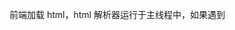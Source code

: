 前端加载 html，html 解析器运行于主线程中，如果遇到<script>
标签后会阻塞，直到脚本从网络中下载并被执行，也就是说<script>
标签的脚本会阻塞浏览器的渲染。这里还涉及到页面生命周期：

DOMContentLoaded 页面已经完全加载了 html 并且构建了 dom 树，但样式和 img
这样的资源还没有加载完
load —— 浏览器不仅加载完成了 HTML，还加载完成了所有外部资源：图片，样式等。
beforeunload/unload —— 当用户正在离开页面时。

当浏览器处理一个 HTML 文档，并在文档中遇到 <script> 标签时，就会在继续构建 DOM
之前运行它。这是一种防范措施，因为脚本可能想要修改 DOM，甚至对其执行
document.write
操作，所以 DOMContentLoaded 必须等待脚本执行结束。如何解决这个问题，可以使用
script
标签的两个属性，defer 和 async。

没有 defer 或 async，就会阻塞了，浏览器会立即加载执行这个script
脚本，就是卡在这个标签之后的这些文档元素前加载并执行
有 async，加载和渲染后续文档元素的过程将和 script.js 的加载与执行并行进行。
有 defer ，同样也是并行异步的，不同的地方就是 script js 的执行会在所有元素解析完，并且在DOMContentLoaded 事件触发前完成。


async 执行时机：下载完后，立即执行
defer 下载完后，在 dom 解析完之后、触发 DOMContentLoaded 方法之前执行